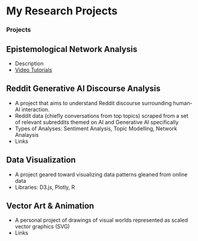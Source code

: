 # My Research Projects

### Projects

## Epistemological Network Analysis
- Description
- [Video Tutorials](https://www.youtube.com/watch?v=ExpD-FKXsrI)

## Reddit Generative AI Discourse Analysis
- A project that aims to understand Reddit discourse surrounding human-AI interaction.
- Reddit data (chiefly conversations from top topics) scraped from a set of relevant subreddits themed on AI and Generative AI specifically
- Types of Analyses: Sentiment Analysis, Topic Modelling, Network Analaysis
- Links

## Data Visualization 
- A project geared toward visualizing data patterns gleaned from online data
- Libraries: D3.js, Plotly, R

## Vector Art & Animation
- A personal project of drawings of visual worlds represented as scaled vector graphics (SVG)  
- Links
